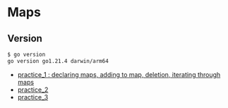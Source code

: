 # Maps

## Version

```bash
$ go version    
go version go1.21.4 darwin/arm64
```

- [practice_1 : declaring maps, adding to map, deletion, iterating through maps](./practice_1)
- [practice_2](./practice_2)
- [practice_3](./practice_3)
